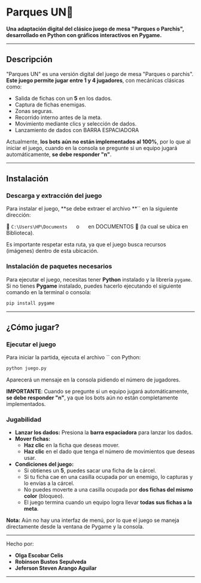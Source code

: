 # Parques UN🎲

**Una adaptación digital del clásico juego de mesa "Parques o Parchis", desarrollado en Python con gráficos interactivos en Pygame.**

---

## Descripción

"Parques UN" es una versión digital del  juego de mesa "Parques o parchis". **Este juego permite jugar entre 1 y 4 jugadores**, con mecánicas clásicas como:

- Salida de fichas con un **5** en los dados.
- Captura de fichas enemigas.
- Zonas seguras.
- Recorrido interno antes de la meta.
- Movimiento mediante clics y selección de dados.
- Lanzamiento de dados con BARRA ESPACIADORA

Actualmente, **los bots aún no están implementados al 100%**, por lo que al iniciar el juego, cuando en la consola se pregunte si un equipo jugará automáticamente, **se debe responder "n"**.

---

## Instalación

### **Descarga y extracción del juego**

Para instalar el juego, \*\*se debe extraer el archivo \*\*\`\` en la siguiente dirección:

📂 `C:\Users\HP\Documents`      o      en DOCUMENTOS 📂 (la cual se ubica en Biblioteca).

Es importante respetar esta ruta, ya que el juego busca recursos (imágenes) dentro de esta ubicación.

### **Instalación de paquetes necesarios**

Para ejecutar el juego, necesitas tener **Python** instalado y la librería `pygame`. Si no tienes **Pygame** instalado, puedes hacerlo ejecutando el siguiente comando en la terminal o consola:

```sh
pip install pygame
```

---

## ¿Cómo jugar?

### **Ejecutar el juego**

Para iniciar la partida, ejecuta el archivo \`\` con Python:

```sh
python juego.py
```

Aparecerá un mensaje en la consola pidiendo el número de jugadores.

&#x20;**IMPORTANTE**: Cuando se pregunte si un equipo jugará automáticamente, **se debe responder "n"**, ya que los bots aún no están completamente implementados.

### Jugabilidad

- **Lanzar los dados:** Presiona la **barra espaciadora** para lanzar los dados.
- **Mover fichas:**
  - **Haz clic** en la ficha que deseas mover.
  - **Haz clic** en el dado que tenga el número de movimientos que deseas usar.
- **Condiciones del juego:**
  - Si obtienes un **5**, puedes sacar una ficha de la cárcel.
  - Si tu ficha cae en una casilla ocupada por un enemigo, lo capturas y lo envías a la cárcel.
  - No puedes moverte a una casilla ocupada por **dos fichas del mismo color** (bloqueo).
  - El juego termina cuando un equipo logra llevar **todas sus fichas a la meta**.

&#x20;**Nota:** Aún no hay una interfaz de menú, por lo que el juego se maneja directamente desde la ventana de Pygame y la consola.

---

Hecho por:

- **Olga Escobar Celis**
- **Robinson Bustos Sepulveda**
- **Jeferson Steven Arango Aguilar** 

---
